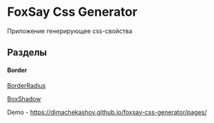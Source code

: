 # FoxSay Css Generator

Приложение генерирующее css-свойства

## Разделы

#### Border

[BorderRadius](https://dimachekashov.github.io/foxsay-css-generator/pages/border-radius)

[BoxShadow](https://dimachekashov.github.io/foxsay-css-generator/pages/box-shadow)

Demo - https://dimachekashov.github.io/foxsay-css-generator/pages/
